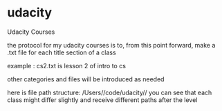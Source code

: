 # udacity
Udacity Courses

the protocol for my udacity courses is to, from this point forward, make a .txt file for each title section of a class

example : cs2.txt is lesson 2 of intro to cs

other categories and files will be introduced as needed

here is file path structure:
/Users/<user>/code/udacity/<class>/<files or folders>
you can see that each class might differ slightly and receive different paths after the <class> level 
